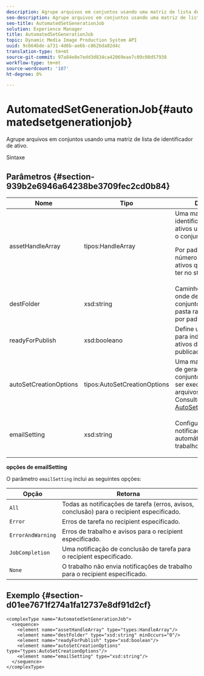 ```yaml
---
description: Agrupe arquivos em conjuntos usando uma matriz de lista de identificador de ativo.
seo-description: Agrupe arquivos em conjuntos usando uma matriz de lista de identificador de ativo.
seo-title: AutomatedSetGenerationJob
solution: Experience Manager
title: AutomatedSetGenerationJob
topic: Dynamic Media Image Production System API
uuid: 9c664bde-a731-4d6b-ae6b-c862bda02d4c
translation-type: tm+mt
source-git-commit: 97a84e8e7edd3d834ca42069eae7c09c00d57938
workflow-type: tm+mt
source-wordcount: '187'
ht-degree: 0%

---
```



# AutomatedSetGenerationJob{#automatedsetgenerationjob}

Agrupe arquivos em conjuntos usando uma matriz de lista de identificador de ativo.

Sintaxe

## Parâmetros {#section-939b2e6946a64238be3709fec2cd0b84}

<table id="table_0E031B2014B646BDA2A94D7E0B55DD5B"> 
 <thead> 
  <tr> 
   <th colname="col1" class="entry"> Nome </th> 
   <th colname="col2" class="entry"> Tipo </th> 
   <th colname="col3" class="entry"> Descrição </th> 
  </tr> 
 </thead>
 <tbody> 
  <tr> 
   <td colname="col1"> <span class="codeph"> <span class="varname"> assetHandleArray</span> </span> </td> 
   <td colname="col2"> <span class="codeph"> tipos:HandleArray</span> </td> 
   <td colname="col3">Uma matriz de identificadores de ativos usados para criar o conjunto. <p>Por padrão, 1000 é o número máximo de ativos que você pode ter no storage. </p></td> 
  </tr> 
  <tr> 
   <td colname="col1"> <span class="codeph"> <span class="varname"> destFolder</span> </span> </td> 
   <td colname="col2"> <span class="codeph"> xsd:string</span> </td> 
   <td colname="col3"> Caminho para a pasta onde deseja salvar os conjuntos. Salva a pasta raiz da empresa por padrão. </td> 
  </tr> 
  <tr> 
   <td colname="col1"> <span class="codeph"> <span class="varname"> readyForPublish</span> </span> </td> 
   <td colname="col2"> <span class="codeph"> xsd:booleano</span> </td> 
   <td colname="col3"> Define um sinalizador para indicar se os ativos devem ser publicados ou não. </td> 
  </tr> 
  <tr> 
   <td colname="col1"> <span class="codeph"> <span class="varname"> autoSetCreationOptions</span> </span> </td> 
   <td colname="col2"> <span class="codeph"> tipos:AutoSetCreationOptions</span> </td> 
   <td colname="col3">Uma matriz de scripts de geração de conjuntos que podem ser executados nos arquivos carregados. Consulte <a href="../../types/c-data-types/r-auto-set-creation-options.md#reference-58b42b39e53345aeb87cd1adc864e7ff" format="dita" scope="local"> AutoSetCreationOptions</a></td> 
  </tr> 
  <tr> 
   <td colname="col1"> <span class="codeph"> <span class="varname"> emailSetting</span> </span> </td> 
   <td colname="col2"> <span class="codeph"> xsd:string</span> </td> 
   <td colname="col3"> <p>Configure uma notificação por email automática para o trabalho. </p> </td> 
  </tr> 
 </tbody> 
</table>

**opções de emailSetting**

O parâmetro `emailSetting` inclui as seguintes opções:

| Opção | Retorna |
|---|---|
| `All` | Todas as notificações de tarefa (erros, avisos, conclusão) para o recipient especificado. |
| `Error` | Erros de tarefa no recipient especificado. |
| `ErrorAndWarning` | Erros de trabalho e avisos para o recipient especificado. |
| `JobCompletion` | Uma notificação de conclusão de tarefa para o recipient especificado. |
| `None` | O trabalho não envia notificações de trabalho para o recipient especificado. |

## Exemplo {#section-d01ee7671f274a1fa12737e8df91d2cf}

```
<complexType name="AutomatedSetGenerationJob">
  <sequence>
    <element name="assetHandleArray" type="types:HandleArray"/>
    <element name="destFolder" type="xsd:string" minOccurs="0"/>
    <element name="readyForPublish" type="xsd:boolean"/>
    <element name="autoSetCreationOptions" type="types:AutoSetCreationOptions"/>
    <element name="emailSetting" type="xsd:string"/>
  </sequence>
</complexType>
```

